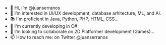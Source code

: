 - 👋 Hi, I’m @juanserranos
- 👀 I’m interested in UI/UX development, database arhitecture, ML, and AI.
- 📚 I'm proficient in Java, Python, PHP, HTML, CSS... 
- 🌱 I'm currently developing in C#
- 💞️ I’m looking to collaborate on 2D Platformer development (Games)... 
- 📫 How to reach me: on Twitter @juanserranos

<!---
juanserranos/juanserranos is a ✨ special ✨ repository because its `README.md` (this file) appears on your GitHub profile.
You can click the Preview link to take a look at your changes.
--->
